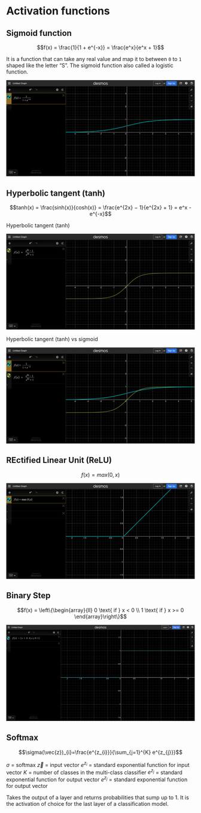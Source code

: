 # Activation functions 

## Sigmoid function 

$$f(x) = \frac{1}{1 + e^{-x}} = \frac{e^x}{e^x + 1}$$

It is a function that can take any real value and map it to between `0` to `1` shaped like the letter “S”. 
The sigmoid function also called a logistic function.

![Sigmoid Function](../../imgs/sigmoid.png)

## Hyperbolic tangent (tanh)

$$tanh(x) = \frac{sinh(x)}{cosh(x)} = \frac{e^{2x} − 1}{e^{2x} + 1} = e^x - e^{-x}$$


Hyperbolic tangent (tanh)

![Tanh function](../../imgs/tanh_function.png)

Hyperbolic tangent (tanh) vs sigmoid

![Tanh function](../../imgs/sigmoid_tanh_function_comparison.png)

## REctified Linear Unit (ReLU)


$$f(x) = max(0,x)$$

![Relu Function](../../imgs/relu_function.png)

## Binary Step

$$f(x) = \left\{\begin{array}{ll} 0 \text{ if } x < 0 \\ 1 \text{ if } x >= 0 \end{array}\right\}$$

![Binary step Function](../../imgs/binary_step_function.png)

## Softmax 

$$\sigma(\vec{z})_{i}=\frac{e^{z_{i}}}{\sum_{j=1}^{K} e^{z_{j}}}$$


$\sigma$	=	softmax
$\vec{z}$	=	input vector
$e^{z_{i}}$	=	standard exponential function for input vector
$K$	=	number of classes in the multi-class classifier
$e^{z_{j}}$	=	standard exponential function for output vector
$e^{z_{j}}$	=	standard exponential function for output vector


Takes the output of a layer and returns probabilities that sump up to 1. 
It is the activation of choice for the last layer of a classification model. 
